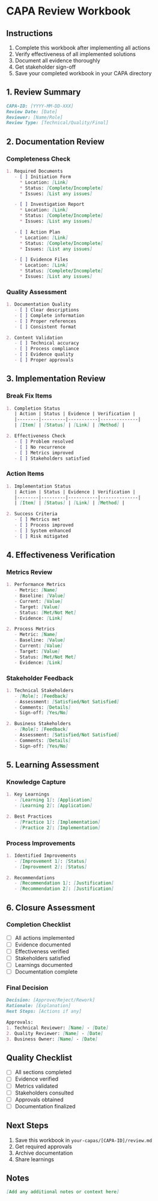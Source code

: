 # CAPA Review Workbook

## Instructions
1. Complete this workbook after implementing all actions
2. Verify effectiveness of all implemented solutions
3. Document all evidence thoroughly
4. Get stakeholder sign-off
5. Save your completed workbook in your CAPA directory

## 1. Review Summary
```markdown
CAPA-ID: [YYYY-MM-DD-XXX]
Review Date: [Date]
Reviewer: [Name/Role]
Review Type: [Technical/Quality/Final]
```

## 2. Documentation Review

### Completeness Check
```markdown
1. Required Documents
   - [ ] Initiation Form
     * Location: [Link]
     * Status: [Complete/Incomplete]
     * Issues: [List any issues]

   - [ ] Investigation Report
     * Location: [Link]
     * Status: [Complete/Incomplete]
     * Issues: [List any issues]

   - [ ] Action Plan
     * Location: [Link]
     * Status: [Complete/Incomplete]
     * Issues: [List any issues]

   - [ ] Evidence Files
     * Location: [Link]
     * Status: [Complete/Incomplete]
     * Issues: [List any issues]
```

### Quality Assessment
```markdown
1. Documentation Quality
   - [ ] Clear descriptions
   - [ ] Complete information
   - [ ] Proper references
   - [ ] Consistent format

2. Content Validation
   - [ ] Technical accuracy
   - [ ] Process compliance
   - [ ] Evidence quality
   - [ ] Proper approvals
```

## 3. Implementation Review

### Break Fix Items
```markdown
1. Completion Status
   | Action | Status | Evidence | Verification |
   |--------|---------|-----------|--------------|
   | [Item] | [Status] | [Link] | [Method] |

2. Effectiveness Check
   - [ ] Problem resolved
   - [ ] No recurrence
   - [ ] Metrics improved
   - [ ] Stakeholders satisfied
```

### Action Items
```markdown
1. Implementation Status
   | Action | Status | Evidence | Verification |
   |--------|---------|-----------|--------------|
   | [Item] | [Status] | [Link] | [Method] |

2. Success Criteria
   - [ ] Metrics met
   - [ ] Process improved
   - [ ] System enhanced
   - [ ] Risk mitigated
```

## 4. Effectiveness Verification

### Metrics Review
```markdown
1. Performance Metrics
   - Metric: [Name]
   - Baseline: [Value]
   - Current: [Value]
   - Target: [Value]
   - Status: [Met/Not Met]
   - Evidence: [Link]

2. Process Metrics
   - Metric: [Name]
   - Baseline: [Value]
   - Current: [Value]
   - Target: [Value]
   - Status: [Met/Not Met]
   - Evidence: [Link]
```

### Stakeholder Feedback
```markdown
1. Technical Stakeholders
   - [Role]: [Feedback]
   - Assessment: [Satisfied/Not Satisfied]
   - Comments: [Details]
   - Sign-off: [Yes/No]

2. Business Stakeholders
   - [Role]: [Feedback]
   - Assessment: [Satisfied/Not Satisfied]
   - Comments: [Details]
   - Sign-off: [Yes/No]
```

## 5. Learning Assessment

### Knowledge Capture
```markdown
1. Key Learnings
   - [Learning 1]: [Application]
   - [Learning 2]: [Application]

2. Best Practices
   - [Practice 1]: [Implementation]
   - [Practice 2]: [Implementation]
```

### Process Improvements
```markdown
1. Identified Improvements
   - [Improvement 1]: [Status]
   - [Improvement 2]: [Status]

2. Recommendations
   - [Recommendation 1]: [Justification]
   - [Recommendation 2]: [Justification]
```

## 6. Closure Assessment

### Completion Checklist
- [ ] All actions implemented
- [ ] Evidence documented
- [ ] Effectiveness verified
- [ ] Stakeholders satisfied
- [ ] Learnings documented
- [ ] Documentation complete

### Final Decision
```markdown
Decision: [Approve/Reject/Rework]
Rationale: [Explanation]
Next Steps: [Actions if any]

Approvals:
1. Technical Reviewer: [Name] - [Date]
2. Quality Reviewer: [Name] - [Date]
3. Business Owner: [Name] - [Date]
```

## Quality Checklist
- [ ] All sections completed
- [ ] Evidence verified
- [ ] Metrics validated
- [ ] Stakeholders consulted
- [ ] Approvals obtained
- [ ] Documentation finalized

## Next Steps
1. Save this workbook in `your-capas/[CAPA-ID]/review.md`
2. Get required approvals
3. Archive documentation
4. Share learnings

## Notes
```markdown
[Add any additional notes or context here]
